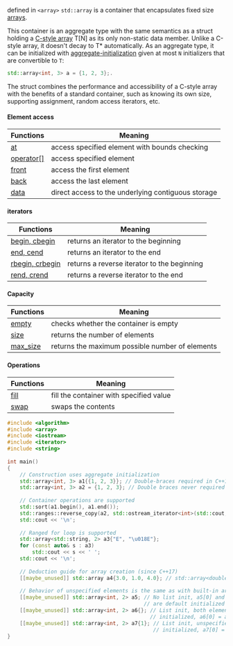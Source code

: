 defined in `<array>`
`std::array` is a container that encapsulates fixed size [arrays](https://en.cppreference.com/w/cpp/container/array).

This container is an aggregate type with the same semantics as a struct holding a [C-style array](https://en.cppreference.com/w/cpp/language/array "cpp/language/array") T[N] as its only non-static data member. Unlike a C-style array, it doesn't decay to T* automatically. As an aggregate type, it can be initialized with [aggregate-initialization](https://en.cppreference.com/w/cpp/language/aggregate_initialization "cpp/language/aggregate initialization") given at most `N` initializers that are convertible to `T`: 
```cpp
std::array<int, 3> a = {1, 2, 3};.
```

The struct combines the performance and accessibility of a C-style array with the benefits of a standard container, such as knowing its own size, supporting assignment, random access iterators, etc.

#### Element access
| Functions | Meaning |
| ---- | ---- |
| [at](https://en.cppreference.com/w/cpp/container/array/at) | access specified element with bounds checking |
| [operator[]](https://en.cppreference.com/w/cpp/container/array/operator_at) | access specified element |
| [front](https://en.cppreference.com/w/cpp/container/array/front) | access the first element |
| [back](https://en.cppreference.com/w/cpp/container/array/back) | access the last element |
| [data](https://en.cppreference.com/w/cpp/container/array/data) | direct access to the underlying contiguous storage |

#### iterators
| Functions | Meaning |
| ---- | ---- |
| [begin, cbegin](https://en.cppreference.com/w/cpp/container/array/begin) | returns an iterator to the beginning |
| [end, cend](https://en.cppreference.com/w/cpp/container/array/end) | returns an iterator to the end |
| [rbegin, crbegin](https://en.cppreference.com/w/cpp/container/array/rbegin) | returns a reverse iterator to the beginning |
| [rend, crend](https://en.cppreference.com/w/cpp/container/array/rend) | returns a reverse iterator to the end |

#### Capacity
| Functions | Meaning |
| ---- | ---- |
| [empty](https://en.cppreference.com/w/cpp/container/array/empty) | checks whether the container is empty |
| [size](https://en.cppreference.com/w/cpp/container/array/size) | returns the number of elements |
| [max_size](https://en.cppreference.com/w/cpp/container/array/max_size) | returns the maximum possible number of elements |

#### Operations
| Functions | Meaning |
| ---- | ---- |
| [fill](https://en.cppreference.com/w/cpp/container/array/fill) | fill the container with specified value |
| [swap](https://en.cppreference.com/w/cpp/container/array/swap) | swaps the contents |

```cpp
#include <algorithm>
#include <array>
#include <iostream>
#include <iterator>
#include <string>
 
int main()
{
    // Construction uses aggregate initialization
    std::array<int, 3> a1{{1, 2, 3}}; // Double-braces required in C++11 prior to
    std::array<int, 3> a2 = {1, 2, 3}; // Double braces never required after =
 
    // Container operations are supported
    std::sort(a1.begin(), a1.end());
    std::ranges::reverse_copy(a2, std::ostream_iterator<int>(std::cout, " "));
    std::cout << '\n';
 
    // Ranged for loop is supported
    std::array<std::string, 2> a3{"E", "\u018E"};
    for (const auto& s : a3)
        std::cout << s << ' ';
    std::cout << '\n';
 
    // Deduction guide for array creation (since C++17)
    [[maybe_unused]] std::array a4{3.0, 1.0, 4.0}; // std::array<double, 3>
 
    // Behavior of unspecified elements is the same as with built-in arrays
    [[maybe_unused]] std::array<int, 2> a5; // No list init, a5[0] and a5[1]
                                            // are default initialized
    [[maybe_unused]] std::array<int, 2> a6{}; // List init, both elements are value
                                              // initialized, a6[0] = a6[1] = 0
    [[maybe_unused]] std::array<int, 2> a7{1}; // List init, unspecified element is value
                                               // initialized, a7[0] = 1, a7[1] = 0
}
```
